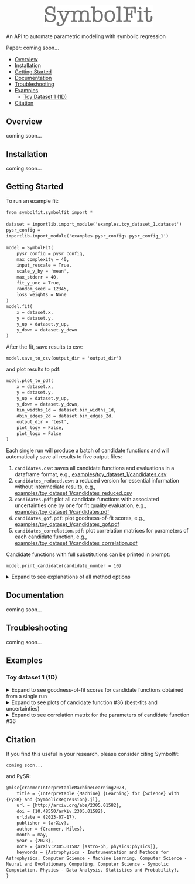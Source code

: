 <p align="center">
  <img src="https://github.com/hftsoi/symbolfit/blob/main/display/logo.png" width="300"/>
</p>

An API to automate parametric modeling with symbolic regression

Paper: coming soon...

- [Overview](#overview)
- [Installation](#installation)
- [Getting Started](#getting-started)
- [Documentation](#documentation)
- [Troubleshooting](#troubleshooting)
- [Examples](#examples)
	- [Toy Dataset 1 (1D)](#toy-dataset-1-1d)
- [Citation](#citation)

## Overview
coming soon...

## Installation
coming soon...

## Getting Started
To run an example fit:
```
from symbolfit.symbolfit import *

dataset = importlib.import_module('examples.toy_dataset_1.dataset')
pysr_config = importlib.import_module('examples.pysr_configs.pysr_config_1')

model = SymbolFit(
	pysr_config = pysr_config,
	max_complexity = 40,
	input_rescale = True,
	scale_y_by = 'mean',
	max_stderr = 40,
	fit_y_unc = True,
	random_seed = 12345,
	loss_weights = None
)
model.fit(
	x = dataset.x,
	y = dataset.y,
	y_up = dataset.y_up,
	y_down = dataset.y_down
)
```
After the fit, save results to csv:
```
model.save_to_csv(output_dir = 'output_dir')
```
and plot results to pdf:
```
model.plot_to_pdf(
	x = dataset.x,
	y = dataset.y,
	y_up = dataset.y_up,
	y_down = dataset.y_down,
	bin_widths_1d = dataset.bin_widths_1d,
	#bin_edges_2d = dataset.bin_edges_2d,
	output_dir = 'test',
	plot_logy = False,
	plot_logx = False
)
```
Each single run will produce a batch of candidate functions and will automatically save all results to five output files:
1) ```candidates.csv```: saves all candidate functions and evaluations in a dataframe format, e.g., [examples/toy_dataset_1/candidates.csv](https://github.com/hftsoi/symbolfit/blob/main/examples/toy_dataset_1/run1/candidates.csv)
2) ```candidates_reduced.csv```: a reduced version for essential information without intermediate results, e.g., [examples/toy_dataset_1/candidates_reduced.csv](https://github.com/hftsoi/symbolfit/blob/main/examples/toy_dataset_1/run1/candidates_reduced.csv)
3) ```candidates.pdf```: plot all candidate functions with associated uncertainties one by one for fit quality evaluation, e.g., [examples/toy_dataset_1/candidates.pdf](https://github.com/hftsoi/symbolfit/blob/main/examples/toy_dataset_1/run1/candidates.pdf)
4) ```candidates_gof.pdf```: plot goodness-of-fit scores, e.g., [examples/toy_dataset_1/candidates_gof.pdf](https://github.com/hftsoi/symbolfit/blob/main/examples/toy_dataset_1/run1/candidates_gof.pdf)
5) ```candidates_correlation.pdf```: plot correlation matrices for parameters of each candidate function, e.g., [examples/toy_dataset_1/candidates_correlation.pdf](https://github.com/hftsoi/symbolfit/blob/main/examples/toy_dataset_1/run1/candidates_correlation.pdf)

Candidate functions with full substitutions can be printed in prompt:
```
model.print_candidate(candidate_number = 10)
```

<details>
  <summary>Expand to see explanations of all method options</summary>
  model = SymbolFit(...):
  - ```pysr_config```
  - ```max_complexity```
</details>

## Documentation
coming soon...

## Troubleshooting
coming soon...

## Examples

### Toy dataset 1 (1D)
<details>
  <summary>Expand to see goodness-of-fit scores for candidate functions obtained from a single run</summary>
    <p align="center">
      <img src="https://github.com/hftsoi/symbolfit/blob/main/display/toy_dataset_1/toy_dataset_1-gof_chi2.png" width="800"/>
    </p>
    <p align="center">
      <img src="https://github.com/hftsoi/symbolfit/blob/main/display/toy_dataset_1/toy_dataset_1-gof_rmse.png" width="800"/>
    </p>
    <p align="center">
      <img src="https://github.com/hftsoi/symbolfit/blob/main/display/toy_dataset_1/toy_dataset_1-gof_r2.png" width="800"/>
    </p>
</details>

<details>
  <summary>Expand to see plots of candidate function #36 (best-fits and uncertainties)</summary>
    <p align="center">
      <img src="https://github.com/hftsoi/symbolfit/blob/main/display/toy_dataset_1/toy_dataset_1-candidates1.png" width="800"/>
    </p>
    <p align="center">
      <img src="https://github.com/hftsoi/symbolfit/blob/main/display/toy_dataset_1/toy_dataset_1-candidates2.png" width="800"/>
    </p>
    <p align="center">
      <img src="https://github.com/hftsoi/symbolfit/blob/main/display/toy_dataset_1/toy_dataset_1-candidates3.png" width="800"/>
    </p>
    <p align="center">
      <img src="https://github.com/hftsoi/symbolfit/blob/main/display/toy_dataset_1/toy_dataset_1-candidates4.png" width="800"/>
    </p>
    <p align="center">
      <img src="https://github.com/hftsoi/symbolfit/blob/main/display/toy_dataset_1/toy_dataset_1-candidates5.png" width="800"/>
    </p>
    <p align="center">
      <img src="https://github.com/hftsoi/symbolfit/blob/main/display/toy_dataset_1/toy_dataset_1-candidates6.png" width="800"/>
    </p>
</details>

<details>
  <summary>Expand to see correlation matrix for the parameters of candidate function #36</summary>
    <p align="center">
      <img src="https://github.com/hftsoi/symbolfit/blob/main/display/toy_dataset_1/toy_dataset_1-corr.png" width="800"/>
    </p>
</details>

## Citation
If you find this useful in your research, please consider citing Symbolfit:
```
coming soon...
```
and PySR:
```
@misc{cranmerInterpretableMachineLearning2023,
    title = {Interpretable {Machine} {Learning} for {Science} with {PySR} and {SymbolicRegression}.jl},
    url = {http://arxiv.org/abs/2305.01582},
    doi = {10.48550/arXiv.2305.01582},
    urldate = {2023-07-17},
    publisher = {arXiv},
    author = {Cranmer, Miles},
    month = may,
    year = {2023},
    note = {arXiv:2305.01582 [astro-ph, physics:physics]},
    keywords = {Astrophysics - Instrumentation and Methods for Astrophysics, Computer Science - Machine Learning, Computer Science - Neural and Evolutionary Computing, Computer Science - Symbolic Computation, Physics - Data Analysis, Statistics and Probability},
}
```

